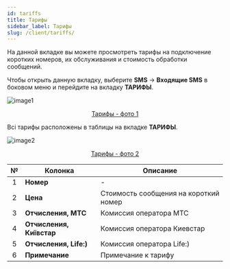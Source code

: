 ```yaml
---
id: tariffs
title: Тарифы
sidebar_label: Тарифы
slug: /client/tariffs/
---
```


На данной вкладке вы можете просмотреть тарифы на подключение коротких номеров, их обслуживания и стоимость обработки сообщений.

Чтобы открыть данную вкладку, выберите **SMS** → **Входящие SMS** в боковом меню и перейдите на вкладку **ТАРИФЫ**.

![image1](/img/ru/client_incoming_sms_tariffs/image1.png "Тарифы") <center><u>Тарифы - фото 1</u></center>

Всі тарифы расположены в таблицы на вкладке **ТАРИФЫ**.

![image2](/img/ru/client_incoming_sms_tariffs/image2.png "Тарифы") <center><u>Тарифы - фото 2</u></center>

|  №  | Колонка | Описание |
| :-: | ------- | -------- |
| 1 | **Номер** | - |
| 2 | **Цена** | Стоимость сообщения на короткий номер |
| 3 | **Отчисления, МТС** | Комиссия оператора МТС |
| 4 | **Отчисления, Київстар** | Комиссия оператора Киевстар |
| 5 | **Отчисления, Life:)** | Комиссия оператора Life:) |
| 6 | **Примечание** | Примечание к тарифу |
